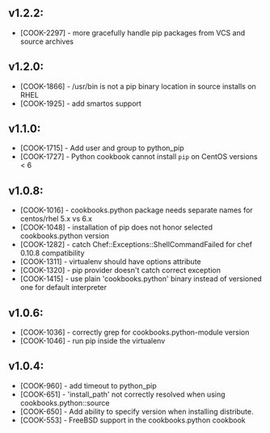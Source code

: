## v1.2.2:

* [COOK-2297] - more gracefully handle pip packages from VCS and
  source archives

## v1.2.0:

* [COOK-1866] - /usr/bin is not a pip binary location in source
  installs on RHEL
* [COOK-1925] - add smartos support

## v1.1.0:

* [COOK-1715] - Add user and group to python_pip
* [COOK-1727] - Python cookbook cannot install `pip` on CentOS
  versions < 6

## v1.0.8:

* [COOK-1016] - cookbooks.python package needs separate names for centos/rhel 5.x vs 6.x
* [COOK-1048] - installation of pip does not honor selected cookbooks.python version
* [COOK-1282] - catch Chef::Exceptions::ShellCommandFailed for chef 0.10.8 compatibility
* [COOK-1311] - virtualenv should have options attribute
* [COOK-1320] - pip provider doesn't catch correct exception
* [COOK-1415] - use plain 'cookbooks.python' binary instead of versioned one for
  default interpreter

## v1.0.6:

* [COOK-1036] - correctly grep for cookbooks.python-module version
* [COOK-1046] - run pip inside the virtualenv

## v1.0.4:

* [COOK-960] - add timeout to python_pip
* [COOK-651] - 'install_path' not correctly resolved when using cookbooks.python::source
* [COOK-650] - Add ability to specify version when installing distribute.
* [COOK-553] - FreeBSD support in the cookbooks.python cookbook
